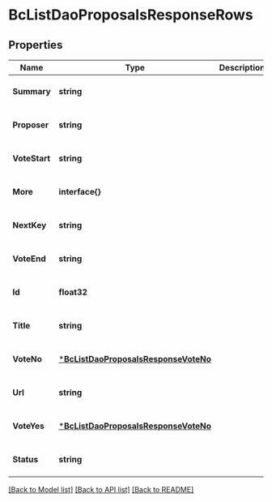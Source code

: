 # BcListDaoProposalsResponseRows

## Properties
Name | Type | Description | Notes
------------ | ------------- | ------------- | -------------
**Summary** | **string** |  | [optional] [default to null]
**Proposer** | **string** |  | [optional] [default to null]
**VoteStart** | **string** |  | [optional] [default to null]
**More** | **interface{}** |  | [optional] [default to null]
**NextKey** | **string** |  | [optional] [default to null]
**VoteEnd** | **string** |  | [optional] [default to null]
**Id** | **float32** |  | [optional] [default to null]
**Title** | **string** |  | [optional] [default to null]
**VoteNo** | [***BcListDaoProposalsResponseVoteNo**](BcListDaoProposalsResponse_vote_no.md) |  | [optional] [default to null]
**Url** | **string** |  | [optional] [default to null]
**VoteYes** | [***BcListDaoProposalsResponseVoteNo**](BcListDaoProposalsResponse_vote_no.md) |  | [optional] [default to null]
**Status** | **string** |  | [optional] [default to null]

[[Back to Model list]](../README.md#documentation-for-models) [[Back to API list]](../README.md#documentation-for-api-endpoints) [[Back to README]](../README.md)


